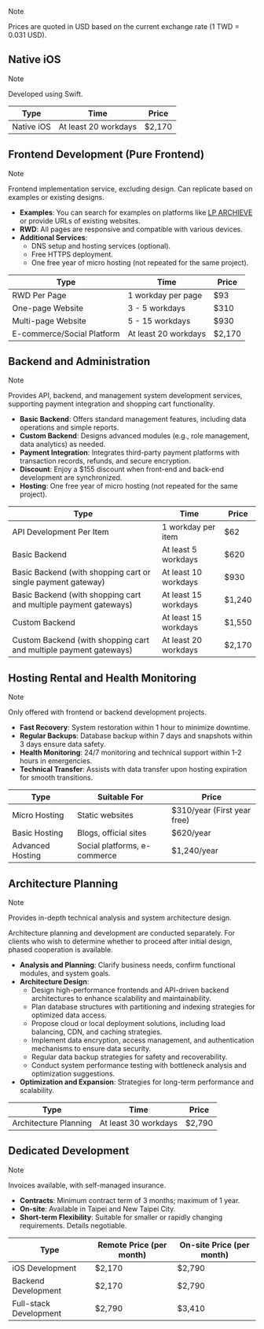 > [!NOTE]
> Prices are quoted in USD based on the current exchange rate (1 TWD = 0.031 USD).

## Native iOS

> [!NOTE]
> Developed using Swift.

| Type       | Time                     | Price  |
|------------|--------------------------|--------|
| Native iOS | At least 20 workdays     | $2,170 |

## Frontend Development (Pure Frontend)

> [!NOTE]
> Frontend implementation service, excluding design. Can replicate based on examples or existing designs.

- **Examples**: You can search for examples on platforms like [LP ARCHIEVE](https://rdlp.jp/lp-archive/search) or provide URLs of existing websites.
- **RWD**: All pages are responsive and compatible with various devices.
- **Additional Services**:
    - DNS setup and hosting services (optional).
    - Free HTTPS deployment.
    - One free year of micro hosting (not repeated for the same project).

| Type              | Time                    | Price  |
|-------------------|-------------------------|--------|
| RWD Per Page      | 1 workday per page      | $93    |
| One-page Website  | 3 - 5 workdays          | $310   |
| Multi-page Website| 5 - 15 workdays         | $930   |
| E-commerce/Social Platform | At least 20 workdays | $2,170 |

## Backend and Administration

> [!NOTE]
> Provides API, backend, and management system development services, supporting payment integration and shopping cart functionality.

- **Basic Backend**: Offers standard management features, including data operations and simple reports.
- **Custom Backend**: Designs advanced modules (e.g., role management, data analytics) as needed.
- **Payment Integration**: Integrates third-party payment platforms with transaction records, refunds, and secure encryption.
- **Discount**: Enjoy a $155 discount when front-end and back-end development are synchronized.
- **Hosting**: One free year of micro hosting (not repeated for the same project).

| Type                                              | Time                    | Price  |
|---------------------------------------------------|-------------------------|--------|
| API Development Per Item                          | 1 workday per item      | $62    |
| Basic Backend                                     | At least 5 workdays     | $620   |
| Basic Backend (with shopping cart or single payment gateway) | At least 10 workdays | $930   |
| Basic Backend (with shopping cart and multiple payment gateways) | At least 15 workdays | $1,240 |
| Custom Backend                                    | At least 15 workdays    | $1,550 |
| Custom Backend (with shopping cart and multiple payment gateways) | At least 20 workdays | $2,170 |

## Hosting Rental and Health Monitoring

> [!NOTE]
> Only offered with frontend or backend development projects.

- **Fast Recovery**: System restoration within 1 hour to minimize downtime.
- **Regular Backups**: Database backup within 7 days and snapshots within 3 days ensure data safety.
- **Health Monitoring**: 24/7 monitoring and technical support within 1-2 hours in emergencies.
- **Technical Transfer**: Assists with data transfer upon hosting expiration for smooth transitions.

| Type         | Suitable For           | Price   | 
|--------------|-------------------------|---------|
| Micro Hosting| Static websites         | $310/year (First year free) |
| Basic Hosting| Blogs, official sites   | $620/year |
| Advanced Hosting| Social platforms, e-commerce | $1,240/year |

## Architecture Planning

> [!NOTE]
> Provides in-depth technical analysis and system architecture design.

Architecture planning and development are conducted separately. For clients who wish to determine whether to proceed after initial design, phased cooperation is available.  

- **Analysis and Planning**: Clarify business needs, confirm functional modules, and system goals.
- **Architecture Design**:
    - Design high-performance frontends and API-driven backend architectures to enhance scalability and maintainability.
    - Plan database structures with partitioning and indexing strategies for optimized data access.
    - Propose cloud or local deployment solutions, including load balancing, CDN, and caching strategies.
    - Implement data encryption, access management, and authentication mechanisms to ensure data security.
    - Regular data backup strategies for safety and recoverability.
    - Conduct system performance testing with bottleneck analysis and optimization suggestions.
- **Optimization and Expansion**: Strategies for long-term performance and scalability.

| Type                    | Time                   | Price  |
|-------------------------|------------------------|--------|
| Architecture Planning   | At least 30 workdays   | $2,790 |

## Dedicated Development

> [!NOTE]
> Invoices available, with self-managed insurance.

- **Contracts**: Minimum contract term of 3 months; maximum of 1 year.  
- **On-site**: Available in Taipei and New Taipei City.  
- **Short-term Flexibility**: Suitable for smaller or rapidly changing requirements. Details negotiable.

| Type             | Remote Price (per month) | On-site Price (per month) |
|------------------|--------------------------|---------------------------|
| iOS Development  | $2,170                  | $2,790                   |
| Backend Development | $2,170               | $2,790                   |
| Full-stack Development | $2,790            | $3,410                   |
